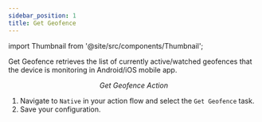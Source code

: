 ```yaml
---
sidebar_position: 1
title: Get Geofence
---
```


import Thumbnail from '@site/src/components/Thumbnail';


Get Geofence retrieves the list of currently active/watched geofences that the device is monitoring in Android/iOS mobile app.

<figure>
<Thumbnail src="/img/reference/actionflow-blocks/get-geofence/get-geofence.png" alt="Get Geofence Action" />
<figcaption align='center'><i>Get Geofence Action</i></figcaption>
</figure> 

1. Navigate to `Native` in your action flow and select the `Get Geofence` task.  
2. Save your configuration.
